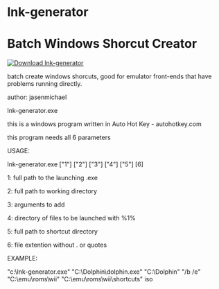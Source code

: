 # lnk-generator

# Batch Windows Shorcut Creator

[![Download lnk-generator](https://a.fsdn.com/con/app/sf-download-button)](https://sourceforge.net/projects/lnk-generator/files/lnk-generator.exe/download)

batch create windows shorcuts, good for emulator front-ends that have problems running directly.

author: jasenmichael

lnk-generator.exe

this is a windows program written in Auto Hot Key - autohotkey.com

this program needs all 6 parameters

USAGE:

lnk-generator.exe ["1"] ["2"] ["3"] ["4"] ["5"] [6]

1: full path to the launching .exe

2: full path to working directory 

3: arguments to add

4: directory of files to be launched with %1%

5: full path to shortcut directory

6: file extention without . or quotes

EXAMPLE:

"c:\lnk-generator.exe" "C:\Dolphin\dolphin.exe" "C:\Dolphin\" "/b /e" "C:\emu\roms\wii" "C:\emu\roms\wii\shortcuts" iso
